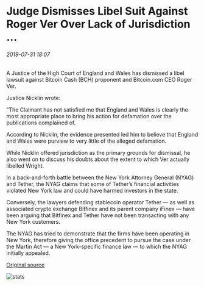 # Judge Dismisses Libel Suit Against Roger Ver Over Lack of Jurisdiction ...

###### 2019-07-31 18:07

A Justice of the High Court of England and Wales has dismissed a libel lawsuit against Bitcoin Cash (BCH) proponent and Bitcoin.com CEO Roger Ver.

Justice Nicklin wrote:

“The Claimant has not satisfied me that England and Wales is clearly the most appropriate place to bring his action for defamation over the publications complained of.

According to Nicklin, the evidence presented led him to believe that England and Wales were purview to very little of the alleged defamation.

While Nicklin offered jurisdiction as the primary grounds for dismissal, he also went on to discuss his doubts about the extent to which Ver actually libelled Wright.

In a back-and-forth battle between the New York Attorney General (NYAG) and Tether, the NYAG claims that some of Tether’s financial activities violated New York law and could have harmed investors in the state.

Conversely, the lawyers defending stablecoin operator Tether — as well as associated crypto exchange Bitfinex and its parent company iFinex — have been arguing that Bitfinex and Tether have not been transacting with any New York customers.

The NYAG has tried to demonstrate that the firms have been operating in New York, therefore giving the office precedent to pursue the case under the Martin Act — a New York-specific finance law — to which the NYAG initially appealed.

[Original source](https://cointelegraph.com/news/judge-dismisses-libel-suit-against-roger-ver-over-lack-of-jurisdiction)

![stats](https://c.statcounter.com/11760860/0/a89fa40b/1/ "stats")